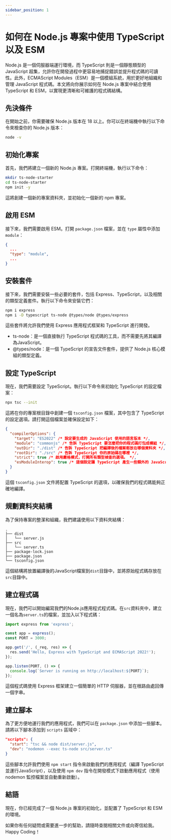 ```yaml
---
sidebar_position: 1
---
```


# 如何在 Node.js 專案中使用 TypeScript 以及 ESM

Node.js 是一個伺服器端運行環境，而 TypeScript 則是一個靜態類型的 JavaScript 超集，允許你在開發過程中更容易地捕捉錯誤並提升程式碼的可讀性。此外，ECMAScript Modules（ESM）是一個模組系統，用於更好地組織和管理 JavaScript 程式碼。本文將向你展示如何在 Node.js 專案中結合使用 TypeScript 和 ESM，以實現更清晰和可維護的程式碼結構。

## 先決條件

在開始之前，你需要確保 Node.js 版本在 18 以上。你可以在終端機中執行以下命令來檢查你的 Node.js 版本：

```bash
node -v
```

## 初始化專案

首先，我們將建立一個新的 Node.js 專案。打開終端機，執行以下命令：

```bash
mkdir ts-node-starter
cd ts-node-starter
npm init -y
```

這將創建一個新的專案資料夾，並初始化一個新的 npm 專案。

## 啟用 ESM

接下來，我們需要啟用 ESM。打開 `package.json` 檔案，並在 `type` 屬性中添加 `module`：

```json
{
  ...
  "type": "module",
  ...
}
```

## 安裝套件

接下來，我們需要安裝一些必要的套件，包括 Express、TypeScript，以及相關的類型定義套件。執行以下命令來安裝它們：

```bash
npm i express
npm i -D typescript ts-node @types/node @types/express
```

這些套件將允許我們使用 Express 應用程式框架和 TypeScript 進行開發。

- ts-node：是一個直接執行 TypeScript 程式碼的工具，而不需要先將其編譯為JavaScript。
- @types/node：是一個 TypeScript 的宣告文件套件，提供了 Node.js 核心模組的類型定義。

## 設定 TypeScript

現在，我們需要設定 TypeScript。執行以下命令來初始化 TypeScript 的設定檔案：

```bash
npx tsc --init
```

這將在你的專案根目錄中創建一個 `tsconfig.json` 檔案，其中包含了 TypeScript 的設定選項。請打開這個檔案並確保設定如下：

```json
{
  "compilerOptions": {
    "target": "ES2022" /* 設定要生成的 JavaScript 使用的語言版本 */,
    "module": "commonjs" /* 告訴 TypeScript 要怎麼把你的程式碼打包成模組 */,
    "outDir": "./dist" /* 告訴 TypeScript 把編譯後的檔案都放在哪個資料夾 */,
    "rootDir": "./src" /* 告訴 TypeScript 你的原始碼在哪裡 */,
    "strict": true /* 啟用嚴格模式，打開所有類型檢查的選項。 */,
    "esModuleInterop": true /* 這個設定讓 TypeScript 產生一些額外的 JavaScript 來支援引入 CommonJS 模組，以確保不同模組之間的相容性。 */
  }
}
```

這個 `tsconfig.json` 文件將配置 TypeScript 的選項，以確保我們的程式碼能夠正確地編譯。

## 規劃資料夾結構

為了保持專案的整潔和組織，我們建議使用以下資料夾結構：

```
.
├── dist
│   └── server.js
├── src
│   └── server.ts
├── package-lock.json
├── package.json
└── tsconfig.json
```

這個結構將放置編譯後的JavaScript檔案到`dist`目錄中，並將原始程式碼存放在`src`目錄中。

## 建立程式碼

現在，我們可以開始編寫我們的Node.js應用程式程式碼。在`src`資料夾中，建立一個名為`server.ts`的檔案，並加入以下程式碼：

```typescript
import express from 'express';

const app = express();
const PORT = 3000;

app.get('/', (_req, res) => {
  res.send('Hello, Express with TypeScript and ECMAScript 2022!');
});

app.listen(PORT, () => {
  console.log(`Server is running on http://localhost:${PORT}`);
});
```

這個程式碼使用 Express 框架建立一個簡單的 HTTP 伺服器，並在根路由處回傳一個字串。

## 建立腳本

為了更方便地運行我們的應用程式，我們可以在 `package.json` 中添加一些腳本。請將以下腳本添加到 `scripts` 區域中：

```json
"scripts": {
  "start": "tsc && node dist/server.js",
  "dev": "nodemon --exec ts-node src/server.ts"
}
```

這些腳本允許我們使用 `npm start` 指令來啟動我們的應用程式（編譯 TypeScript 並運行JavaScript），以及使用 `npm dev` 指令在開發模式下啟動應用程式（使用 nodemon 監控檔案並自動重新啟動）。

## 結語

現在，你已經完成了一個 Node.js 專案的初始化，並配置了 TypeScript 和 ESM 的環境。

如果你有任何疑問或需要進一步的幫助，請隨時查閱相關文件或向寄信給我。Happy Coding！
